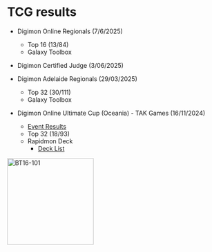 # __TCG results__

- Digimon Online Regionals (7/6/2025)
  - Top 16 (13/84)
  - Galaxy Toolbox

- Digimon Certified Judge (3/06/2025)

- Digimon Adelaide Regionals (29/03/2025)
  - Top 32 (30/111)
  - Galaxy Toolbox

- Digimon Online Ultimate Cup (Oceania) - TAK Games (16/11/2024)
  - [Event Results](https://bestcoastpairings.com/event/fKFPK3omjZwL)
  - Top 32 (18/93)
  - Rapidmon Deck
    - [Deck List](https://github.com/sineOnTan/sineOnTan.github.io/blob/main/RapidUltiCupNov2024.txt)
  

<img src="https://github.com/user-attachments/assets/5e3c369a-b360-4bc6-8568-c83289c97e21" alt="BT16-101" width="200" />
